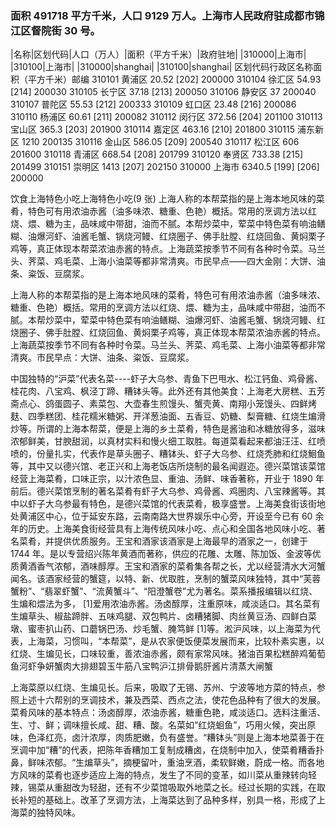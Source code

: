 <!--
 * @Author: vigne 1186963387@qq.com
 * @Date: 2022-10-01 10:44:38
 * @FilePath: /cooking-menu/src/views/asia/eastAsia/china/mockData/shanghai/readme.md
 * @Description:
 *
 * Copyright (c) 2023 by ${git_name_email}, All Rights Reserved.
-->

### 面积 491718 平方千米，人口 9129 万人。上海市人民政府驻成都市锦江区督院街 30 号。

<!-- ||||| -->

|名称|区划代码|人口（万人）|面积（平方千米）|政府驻地| |310000|上海市| |310100|上海市| |310000|shanghai| |310100|shanghai| 区划代码行政区名称面积（平方千米）邮编 310101 黄浦区 20.52 [202] 200000 310104 徐汇区 54.93 [214] 200030 310105 长宁区 37.18 [213] 200050 310106 静安区 37 200040 310107 普陀区 55.53 [212] 200333 310109 虹口区 23.48 [216] 200086 310110 杨浦区 60.61 [211] 200082 310112 闵行区 372.56 [204] 201100 310113 宝山区 365.3 [203] 201900 310114 嘉定区 463.16 [210] 201800 310115 浦东新区 1210 200135 310116 金山区 586.05 [209] 200540 310117 松江区 606 201600 310118 青浦区 668.54 [208] 201799 310120 奉贤区 733.38 [215] 201499 310151 崇明区 1413 [207] 202150 310000 上海市 6340.5 [199] [206] 200000

饮食上海特色小吃上海特色小吃(9 张) 上海人称的本帮菜指的是上海本地风味的菜肴，特色可有用浓油赤酱（油多味浓、糖重、色艳）概括。常用的烹调方法以红烧、煨、糖为主，品味咸中带甜，油而不腻。本帮炒菜中，荤菜中特色菜有响油鳝糊、油爆河虾、油酱毛蟹、锅烧河鳗、红烧圈子、佛手肚膛、红烧回鱼、黄焖栗子鸡等，真正体现本帮菜浓油赤酱的特点。上海蔬菜按季节不同有各种时令菜。马兰头、荠菜、鸡毛菜、上海小油菜等都非常清爽。市民早点——四大金刚：大饼、油条、粢饭、豆腐浆。

上海人称的本帮菜指的是上海本地风味的菜肴，特色可有用浓油赤酱（油多味浓、糖重、色艳）概括。常用的烹调方法以红烧、煨、糖为主，品味咸中带甜，油而不腻。本帮炒菜中，荤菜中特色菜有响油鳝糊、油爆河虾、油酱毛蟹、锅烧河鳗、红烧圈子、佛手肚膛、红烧回鱼、黄焖栗子鸡等，真正体现本帮菜浓油赤酱的特点。上海蔬菜按季节不同有各种时令菜。马兰头、荠菜、鸡毛菜、上海小油菜等都非常清爽。市民早点：大饼、油条、粢饭、豆腐浆。

中国独特的“沪菜”代表名菜----虾子大乌参、青鱼下巴甩水、松江钙鱼、鸡骨酱、桂花肉、八宝鸡、枫泾丁蹄、糟钵头等。此外还有其他美食：上海老大房糕、五芳斋点心、鸽蛋圆子、素菜包、大壶春生煎馒头、蟹壳黄、南翔小笼馒头、四鲜烤麸、四季糕团、桂花糯米糖粥、开洋葱油面、五香豆、奶糖、梨膏糖、红烧生煸滑炒等。所谓的上海本帮菜，便是上海的乡土菜肴，特色是酱油和冰糖放得多，滋味浓郁鲜美，甘腴甜润，以真材实料和慢火细工取胜。每道菜看起来都油汪汪、红喷喷的，份量扎实，代表作是草头圈子、糟钵头、虾子大乌参、红烧秃肺和红烧鮰鱼等，其中又以德兴馆、老正兴和上海老饭店所烧制的最名闻遐迩。德兴菜馆该菜馆经营上海菜肴，口味正宗，以汁浓色显、重油、汤鲜、味香著称，开业于 1890 年前后。德兴菜馆烹制的著名菜肴有虾子大乌参、鸡骨酱、鸡圈肉、八宝辣酱等。其中以虾子大乌参最有特色，是德兴菜馆的代表菜肴，极享盛誉。上海美食街该街地处黄浦区中心，位于延安东路，云南南路大世界娱乐中心旁，开设至今已有 60 余年的历史。上海美食街经营具有上海传统风味小吃、点心和全国各地风味小吃、著名菜肴，并提供优质服务。王宝和酒家该酒家是上海最早的酒家之一，创建于 1744 年。是以专营绍兴陈年黄酒而著称，供应的花雕、太雕、陈加饭、金波等优质黄酒香气浓郁，酒味醇厚。王宝和酒家的菜肴集各帮之长，尤以经营清水大河蟹闻名。该酒家经营的蟹筵，以特、新、优取胜，烹制的蟹菜风味独特，其中“芙蓉蟹粉”、“翡翠虾蟹”、“流黄蟹斗”、“阳澄蟹卷”尤为著名。菜系播报编辑以红烧、生煸和煨法为多， [1]爱用浓油赤酱。汤卤醇厚，注重原味，咸淡适口。其名菜有生煸草头、椒盐蹄胖、五味鸡腿、双包鸭片、卤糟猪脚、肉丝黄豆汤、四鲜白菜墩、蜜枣扒山药、口蘑锅巴汤、炒毛蟹、腌笃鲜 [1]等。淞沪风味，以上海菜为代表，上海菜，习惯叫，“本帮菜”，是从农家便饭便菜发展而来，比较朴素实惠，以红烧、生煸见长，口味较重，善浓油赤酱，颇有家常风味。猪油百果松糕醉鸡葡萄鱼河虾争妍蟹肉大排翅碧玉牛筋八宝鸭沪江排骨鹅肝酱片清蒸大闸蟹

上海菜原以红烧、生煸见长。后来，吸取了无锡、苏州、宁波等地方菜的特点，参照上述十六帮别的烹调技术，兼及西菜、西点之法，使花色品种有了很大的发展。菜肴风味的基本特点：汤卤醇厚，浓油赤酱，糖重色艳，咸淡适口。选料注重活、生、寸、鲜；调味擅长咸、甜、糟、酸。名菜如“红烧蛔鱼”，巧用火候，突出原味，色泽红亮，卤汁浓厚，肉质肥嫩，负有盛誉。“糟钵头”则是上海本地菜善于在烹调中加“糟”的代表，把陈年香糟加工复制成糟卤，在烧制中加入，使菜肴糟香扑鼻，鲜味浓郁。“生煸草头”，摘梗留叶，重油烹酒，柔软鲜嫩，蔚成一格。而各地方风味的菜肴也逐步适应上海的特点，发生了不同的变革，如川菜从重辣转向轻辣，锡菜从重甜改为轻甜，还有不少菜馆吸取外地菜之长。经过长期的实践，在取长补短的基础上。改革了烹调方法，上海菜达到了品种多样，别具一格，形成了上海菜的独特风味。
